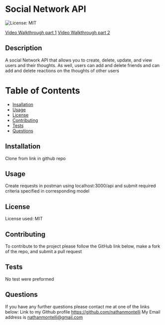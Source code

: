 # Social Network API
  ![License: MIT](https://img.shields.io/badge/License-MIT-yellow.svg)

  [Video Walkthrough part 1](https://www.youtube.com/watch?v=zx3ijQVrWPw) 
  [Video Walkthrough part 2](https://www.youtube.com/watch?v=2hMO4SGTJN4) 

## Description
A social Network API that allows you to create, delete, update, and view users and their thoughts. As well, users can add and delete friends and can add and delete reactions on the thoughts of other users

# Table of Contents
- [Insallation](#installation)
- [Usage](#usage)
- [License](#license)
- [Contributing](#contributing)
- [Tests](#tests)
- [Questions](#questions)

## Installation 
Clone from link in github repo

## Usage
Create requests in postman using localhost:3000/api and submit required criteria specified in corresponding model

## License
License used: MIT

## Contributing
To contribute to the project please follow the GitHub link below, make a fork of the repo, and submit a pull request

## Tests
No test were preformed

## Questions
If you have any further questions please contact me at one of the links below:
Link to my Github profile https://github.com/nathanmontelli
My Email address is nathanmontelli@gmail.com
